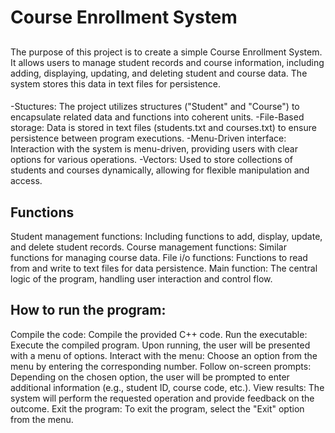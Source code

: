 # Course Enrollment System

## 
The purpose of this project is to create a simple Course Enrollment System. It allows users to manage student records and course information, including adding, displaying, updating, and deleting student and course data. The system stores this data in text files for persistence.

####
-Stuctures: The project utilizes structures ("Student" and "Course") to encapsulate related data and functions into coherent units.
-File-Based storage: Data is stored in text files (students.txt and courses.txt) to ensure persistence between program executions.
-Menu-Driven interface: Interaction with the system is menu-driven, providing users with clear options for various operations.
-Vectors: Used to store collections of students and courses dynamically, allowing for flexible manipulation and access.

## Functions
Student management functions: Including functions to add, display, update, and delete student records.
Course management functions: Similar functions for managing course data.
File i/o functions: Functions to read from and write to text files for data persistence.
Main function: The central logic of the program, handling user interaction and control flow.

## How to run the program:
Compile the code: Compile the provided C++ code.
Run the executable: Execute the compiled program. Upon running, the user will be presented with a menu of options.
Interact with the menu: Choose an option from the menu by entering the corresponding number.
Follow on-screen prompts: Depending on the chosen option, the user will be prompted to enter additional information (e.g., student ID, course code, etc.).
View results: The system will perform the requested operation and provide feedback on the outcome.
Exit the program: To exit the program, select the "Exit" option from the menu.


